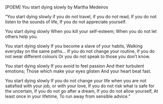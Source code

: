  [POEM] You start dying slowly by Martha Medeiros
 
 “You start dying slowly
 if you do not travel,
 if you do not read,
 If you do not listen to the sounds of life,
 If you do not appreciate yourself.
 
 You start dying slowly
 When you kill your self-esteem;
 When you do not let others help you.
 
 You start dying slowly
 If you become a slave of your habits,
 Walking everyday on the same paths…
 If you do not change your routine,
 If you do not wear different colours
 Or you do not speak to those you don’t know.
 
 You start dying slowly
 If you avoid to feel passion
 And their turbulent emotions;
 Those which make your eyes glisten
 And your heart beat fast.
 
 You start dying slowly
 If you do not change your life when you are not satisfied with your job, or with your love,
 If you do not risk what is safe for the uncertain,
 If you do not go after a dream,
 If you do not allow yourself,
 At least once in your lifetime,
 To run away from sensible advice.” 
